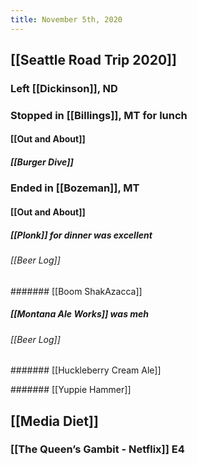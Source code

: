 ```yaml
---
title: November 5th, 2020
---
```


## [[Seattle Road Trip 2020]]
### Left [[Dickinson]], ND

### Stopped in [[Billings]], MT for lunch
#### [[Out and About]]
##### [[Burger Dive]]

### Ended in [[Bozeman]], MT
#### [[Out and About]]
##### [[Plonk]] for dinner was excellent
###### [[Beer Log]]
####### [[Boom ShakAzacca]]

##### [[Montana Ale Works]] was meh
###### [[Beer Log]]
####### [[Huckleberry Cream Ale]]

####### [[Yuppie Hammer]]

## [[Media Diet]]
### [[The Queen’s Gambit - Netflix]] E4
